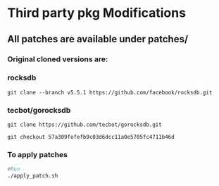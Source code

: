 # Third party pkg Modifications

## All patches are available under patches/

### Original cloned versions are:

### rocksdb

`git clone --branch v5.5.1 https://github.com/facebook/rocksdb.git`


### tecbot/gorocksdb

`git clone https://github.com/tecbot/gorocksdb.git`

`git checkout 57a309fefefb9c03d6dcc11a0e5705fc4711b46d`



### To apply patches

```bash
#Run 
./apply_patch.sh
```